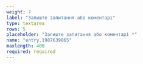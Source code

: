 ```yaml
---
weight: 7
label: "Залиште запитання або коментарі"
type: textarea
rows: 5
placeholder: "Залиште запитання або коментарі *"
name: "entry.1987639865"
maxlength: 400
required: required
---
```

